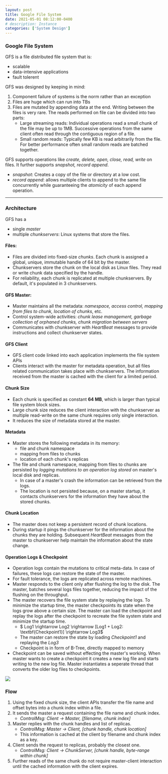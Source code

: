 ```yaml
---
layout: post
title: Google File System
date: 2021-05-01 08:12:00-0400
# description: Instance
categories: ['System Design']
---
```


### Google File System

GFS is a file distributed file system that is:

* scalable 
* data-intensive applications
* fault tolerent

GFS was designed by keeping in mind:
1. Component failure of systems is the norm rather than an exception
2. Files are huge which can run into TBs
3. Files are mutated by appending data at the end. Writing between the files is very rare. The reads performed on file can be divided into two parts:    
    * Large streaming reads: Individual operations read a small chunk of the file may be up to 1MB. Successive operations from the same client often read through the contiguous region of a file.
    * Small random reads: Typically few KB is read arbitrarily from the file.
    For better performance often small random reads are batched together.


GFS supports operations like *create, delete, open, close, read, write* on files. It further supports *snapshot, record append*.
* *snapshot*: Creates a copy of the file or directory at a low cost.
* *record append*: allows multiple clients to append to the same file concurrently while guaranteeing the *atomicity* of each append operation.


----

### Architecture

GFS has a 
* single *master*
* multiple *chunkservers*: Linux systems that store the files.

#### Files:

* Files are divided into fixed-size *chunks*. Each chunk is assigned a global, unique, immutable handle of 64 bit by the master.
* Chunkservers store the chunk on the local disk as Linux files. They read or write chunk data specified by the handle.
* For reliability, each chunk is replicated at multiple chunkservers. By default, it's populated in 3 chunkservers.

#### GFS Master:
* Master maintains all the metadata: *namespace, access control, mapping from files to chunk, location of chunks*, etc.
* Control system-wide activities: *chunk lease management, garbage collection of orphaned chunks, chunk migration between servers*
* Communicates with chunkserver with *HeartBeat* messages to provide instructions and collect chunkserver states.

#### GFS Client
* GFS client code linked into each application implements the file system APIs
* Clients interact with the master for metadata operation, but all files related communication takes place with chunkservers. The information received from the master is cached with the client for a limited period.

#### Chunk Size
* Each chunk is specified as constant **64 MB**, which is larger than typical file system block sizes.
* Large chunk size reduces the client interaction with the chunkserver as multiple read-write on the same chunk requires only single interaction.
* It reduces the size of metadata stored at the master.

#### Metadata
* Master stores the following metadata in its memory:
    * file and chunk namespace
    * mapping from files to chunks
    * location of each chunk's replicas
* The file and chunk namespace, mapping from files to chunks are persisted by *logging mutations to an operation log stored* on master's local disk and replicas.
    * In case of a master's crash the information can be retrieved from the logs.
    * The location is not persisted because, on a master startup, it contacts chunkservers for the information they have about the stored chunks.

#### Chunk Location
* The master does not keep a persistent record of chunk locations.
* During startup it pings the chunkserver for the information about the chunks they are holding. Subsequent *HeartBeat* messages from the master to chunkserver help maintain the information about the state change.

#### Operation Logs & Checkpoint
* Operation logs contain the mutations to critical meta-data. In case of failures, these logs can restore the state of the master.
* For fault tolerance, the logs are replicated across remote machines.
* Master responds to the client only after flushing the log to the disk. The master, batches several logs files together, reducing the impact of the flushing on the throughput.
* The master recovers the file system state by replaying the logs. To minimize the startup time, the master checkpoints its state when the logs grow above a certain size. The master can load the checkpoint and replay the logs after the checkpoint to recreate the file system state and minimize the startup time.
    * $ Log1 \rightarrow Log2 \rightarrow [Log1 + Log2: \textbf{Checkpoint1}] \rightarrow Log3$
    * The master can restore the state by loading *Checkpoint1* and replaying the *Log3*
    * Checkpoint is in form of B-Tree, directly mapped to memory
* Checkpoint can be saved without effecting the master's working. When master wants to create a checkpoint it creates a new log file and starts writing to the new log file. Master instantiates a seperate thread that converts the older log files to checkpoints.
<div>
    <img src="{{ site.baseurl }}/assets/img/GFS.png">
</div>

### Flow

1. Using the fixed chunk size, the client APIs transfer the file name and offset bytes into a chunk index within a file.
2. It sends the master a request containing the file name and chunk index. 
    * *ControlMsg: Client $\rightarrow$ Master, [filename, chunk index]*
3. Master replies with the chunk handles and list of replicas.
    * *ControlMsg: Master $\rightarrow$ Client, [chunk handle, chunk location]*
    * This information is cached at the client by filename and chunk index as a key.
4. Client sends the request to replicas, probably the closest one.
    * *ControlMsg: Client $\rightarrow$ ChunkServer, [chunk handle, byte-range within chunk]*
5. Further reads of the same chunk do not require master-client interaction until the cached information with the client expires.


